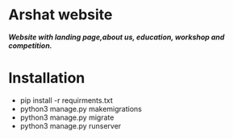 # Arshat website
***Website with landing page,about us, education, workshop and competition.***


# Installation 
 - pip install -r requirments.txt
 - python3 manage.py makemigrations
 - python3 manage.py migrate
 - python3 manage.py runserver
